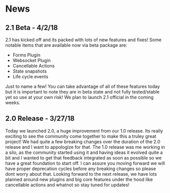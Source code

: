 # News

## 2.1 Beta - 4/2/18
2.1 has kicked off and its packed with lots of new features and fixes! Some notable items
that are available now via beta package are:

- Forms Plugin
- Websocket Plugin
- Cancellable Actions
- State snapshots
- Life cycle events

Just to name a few! You can take advantage of all of these features today but it is
important to note they are in beta state and not fully tested/stable yet so use at
your own risk! We plan to launch 2.1 official in the coming weeks.

## 2.0 Release - 3/27/18
Today we launched 2.0, a huge improvement from our 1.0 release. Its really exciting
to see the community come together to make this a truley great project! We had
quite a few breaking changes over the duration of the 2.0 release and I want to 
appologize for that. The 1.0 release was me working in a silo, as the community
started using it and having ideas it evolved quite a bit and I wanted to get that
feedback integrated as soon as possible so we have a great foundation to start off.
I can assure you moving forward we will have proper deprecation cycles before any
breaking changes so please dont worry about that. Looking forward to the next release,
we have lots planned around new plugins and big core features under the hood like
cancellable actions and whatnot so stay tuned for updates!
